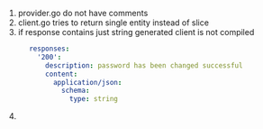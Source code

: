 1. provider.go do not have comments
2. client.go tries to return single entity instead of slice
3. if response contains just string generated client is not compiled
```yaml
      responses:
        '200':
          description: password has been changed successful
          content:
            application/json:
              schema:
                type: string
```
4. 